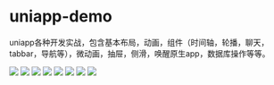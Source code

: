 # uniapp-demo
uniapp各种开发实战，包含基本布局，动画，组件（时间轴，轮播，聊天，tabbar，导航等），微动画，抽屉，侧滑，唤醒原生app，数据库操作等等。

![](https://github.com/czl0325/uniapp-demo/blob/master/screenshot/screenshot1.png?raw=true)
![](https://github.com/czl0325/uniapp-demo/blob/master/screenshot/screenshot2.png?raw=true)
![](https://github.com/czl0325/uniapp-demo/blob/master/screenshot/screenshot3.png?raw=true)
![](https://github.com/czl0325/uniapp-demo/blob/master/screenshot/screenshot4.png?raw=true)
![](https://github.com/czl0325/uniapp-demo/blob/master/screenshot/screenshot5.png?raw=true)
![](https://github.com/czl0325/uniapp-demo/blob/master/screenshot/screenshot6.png?raw=true)
![](https://github.com/czl0325/uniapp-demo/blob/master/screenshot/screenshot7.png?raw=true)
![](https://github.com/czl0325/uniapp-demo/blob/master/screenshot/screenshot8.png?raw=true)
